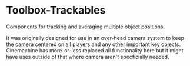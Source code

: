 # Toolbox-Trackables
Components for tracking and averaging multiple object positions.

It was originally designed for use in an over-head camera system to keep the camera centered on all players and any other important key objects. Cinemachine has more-or-less replaced all functionality here but it might have uses outside of that where camera aren't specficially needed.
